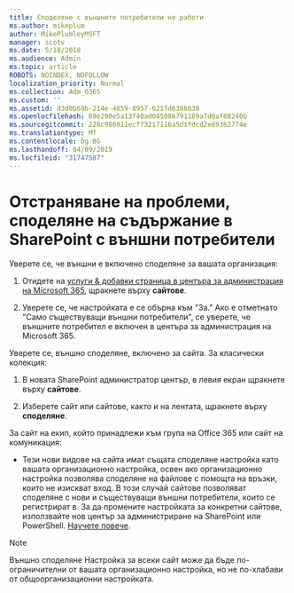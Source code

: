 ```yaml
---
title: Споделяне с външните потребители не работи
ms.author: mikeplum
author: MikePlumleyMSFT
manager: scotv
ms.date: 5/18/2018
ms.audience: Admin
ms.topic: article
ROBOTS: NOINDEX, NOFOLLOW
localization_priority: Normal
ms.collection: Adm_O365
ms.custom: ''
ms.assetid: d3d0b69b-214e-4859-8957-621fd6306b30
ms.openlocfilehash: 69e290e5a13f40ad045086791189a7d0af88240b
ms.sourcegitcommit: 228c986911ecf73217116a5d1fdcd2e89362774e
ms.translationtype: MT
ms.contentlocale: bg-BG
ms.lasthandoff: 04/09/2019
ms.locfileid: "31747587"
---
```

# <a name="fix-problems-sharing-sharepoint-content-with-external-users"></a>Отстраняване на проблеми, споделяне на съдържание в SharePoint с външни потребители

Уверете се, че външни е включено споделяне за вашата организация:
  
1. Отидете на [услуги &amp; добавки страница в центъра за администрация на Microsoft 365](https://portal.office.com/adminportal/home#/Settings/ServicesAndAddIns), щракнете върху **сайтове**.
    
2. Уверете се, че настройката е се обърна към "За." Ако е отметнато "Само съществуващи външни потребители", се уверете, че външните потребител е включен в центъра за администрация на Microsoft 365.
    
Уверете се, външно споделяне, включено за сайта. За класически колекция:
  
1. В новата SharePoint администратор център, в левия екран щракнете върху **сайтове**.
    
2. Изберете сайт или сайтове, както и на лентата, щракнете върху **споделяне**.
    
За сайт на екип, който принадлежи към група на Office 365 или сайт на комуникация:
  
- Тези нови видове на сайта имат същата споделяне настройка като вашата организационно настройка, освен ако организационно настройка позволява споделяне на файлове с помощта на връзки, които не изискват вход. В този случай сайтове позволяват споделяне с нови и съществуващи външни потребители, които се регистрират в. За да промените настройката за конкретни сайтове, използвайте нов център за администриране на SharePoint или PowerShell. [Научете повече](https://go.microsoft.com/fwlink/?linkid=871863).
    
> [!NOTE]
> Външно споделяне Настройка за всеки сайт може да бъде по-ограничителни от вашата организационно настройка, но не по-хлабави от общоорганизационни настройката. 
  


